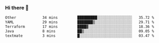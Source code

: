 ### Hi there 👋

<!--START_SECTION:waka-->

```txt
Other            34 mins         █████████░░░░░░░░░░░░░░░░   35.72 %
YAML             29 mins         ███████▒░░░░░░░░░░░░░░░░░   29.71 %
Terraform        17 mins         ████▓░░░░░░░░░░░░░░░░░░░░   18.36 %
Java             8 mins          ██▒░░░░░░░░░░░░░░░░░░░░░░   09.05 %
textmate         3 mins          █░░░░░░░░░░░░░░░░░░░░░░░░   03.47 %
```

<!--END_SECTION:waka-->

<!--
**jerry-shao/jerry-shao** is a ✨ _special_ ✨ repository because its `README.md` (this file) appears on your GitHub profile.

Here are some ideas to get you started:

- 🔭 I’m currently working on ...
- 🌱 I’m currently learning ...
- 👯 I’m looking to collaborate on ...
- 🤔 I’m looking for help with ...
- 💬 Ask me about ...
- 📫 How to reach me: ...
- 😄 Pronouns: ...
- ⚡ Fun fact: ...
-->

